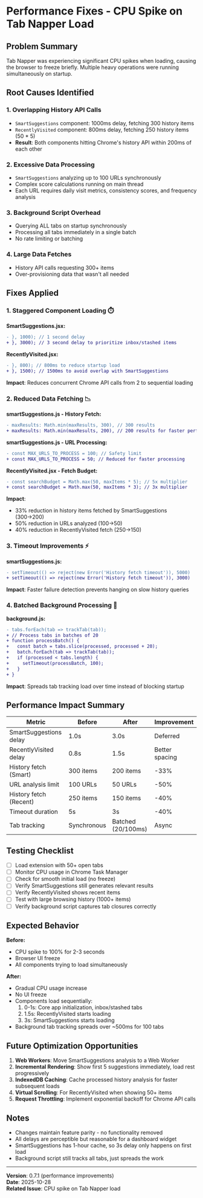 # Performance Fixes - CPU Spike on Tab Napper Load

## Problem Summary

Tab Napper was experiencing significant CPU spikes when loading, causing the browser to freeze briefly. Multiple heavy operations were running simultaneously on startup.

## Root Causes Identified

### 1. **Overlapping History API Calls**
- `SmartSuggestions` component: 1000ms delay, fetching 300 history items
- `RecentlyVisited` component: 800ms delay, fetching 250 history items (50 * 5)
- **Result**: Both components hitting Chrome's history API within 200ms of each other

### 2. **Excessive Data Processing**
- `SmartSuggestions` analyzing up to 100 URLs synchronously
- Complex score calculations running on main thread
- Each URL requires daily visit metrics, consistency scores, and frequency analysis

### 3. **Background Script Overhead**
- Querying ALL tabs on startup synchronously
- Processing all tabs immediately in a single batch
- No rate limiting or batching

### 4. **Large Data Fetches**
- History API calls requesting 300+ items
- Over-provisioning data that wasn't all needed

## Fixes Applied

### 1. **Staggered Component Loading** ⏱️

**SmartSuggestions.jsx:**
```diff
- }, 1000); // 1 second delay
+ }, 3000); // 3 second delay to prioritize inbox/stashed items
```

**RecentlyVisited.jsx:**
```diff
- }, 800); // 800ms to reduce startup load
+ }, 1500); // 1500ms to avoid overlap with SmartSuggestions
```

**Impact**: Reduces concurrent Chrome API calls from 2 to sequential loading

### 2. **Reduced Data Fetching** 📉

**smartSuggestions.js - History Fetch:**
```diff
- maxResults: Math.min(maxResults, 300), // 300 results
+ maxResults: Math.min(maxResults, 200), // 200 results for faster performance
```

**smartSuggestions.js - URL Processing:**
```diff
- const MAX_URLS_TO_PROCESS = 100; // Safety limit
+ const MAX_URLS_TO_PROCESS = 50; // Reduced for faster processing
```

**RecentlyVisited.jsx - Fetch Budget:**
```diff
- const searchBudget = Math.max(50, maxItems * 5); // 5x multiplier
+ const searchBudget = Math.max(50, maxItems * 3); // 3x multiplier
```

**Impact**: 
- 33% reduction in history items fetched by SmartSuggestions (300→200)
- 50% reduction in URLs analyzed (100→50)
- 40% reduction in RecentlyVisited fetch (250→150)

### 3. **Timeout Improvements** ⚡

**smartSuggestions.js:**
```diff
- setTimeout(() => reject(new Error('History fetch timeout')), 5000)
+ setTimeout(() => reject(new Error('History fetch timeout')), 3000)
```

**Impact**: Faster failure detection prevents hanging on slow history queries

### 4. **Batched Background Processing** 🔄

**background.js:**
```diff
- tabs.forEach(tab => trackTab(tab));
+ // Process tabs in batches of 20
+ function processBatch() {
+   const batch = tabs.slice(processed, processed + 20);
+   batch.forEach(tab => trackTab(tab));
+   if (processed < tabs.length) {
+     setTimeout(processBatch, 100);
+   }
+ }
```

**Impact**: Spreads tab tracking load over time instead of blocking startup

## Performance Impact Summary

| Metric | Before | After | Improvement |
|--------|--------|-------|-------------|
| SmartSuggestions delay | 1.0s | 3.0s | Deferred |
| RecentlyVisited delay | 0.8s | 1.5s | Better spacing |
| History fetch (Smart) | 300 items | 200 items | -33% |
| URL analysis limit | 100 URLs | 50 URLs | -50% |
| History fetch (Recent) | 250 items | 150 items | -40% |
| Timeout duration | 5s | 3s | -40% |
| Tab tracking | Synchronous | Batched (20/100ms) | Async |

## Testing Checklist

- [ ] Load extension with 50+ open tabs
- [ ] Monitor CPU usage in Chrome Task Manager
- [ ] Check for smooth initial load (no freeze)
- [ ] Verify SmartSuggestions still generates relevant results
- [ ] Verify RecentlyVisited shows recent items
- [ ] Test with large browsing history (1000+ items)
- [ ] Verify background script captures tab closures correctly

## Expected Behavior

**Before:**
- CPU spike to 100% for 2-3 seconds
- Browser UI freeze
- All components trying to load simultaneously

**After:**
- Gradual CPU usage increase
- No UI freeze
- Components load sequentially:
  1. 0-1s: Core app initialization, inbox/stashed tabs
  2. 1.5s: RecentlyVisited starts loading
  3. 3s: SmartSuggestions starts loading
- Background tab tracking spreads over ~500ms for 100 tabs

## Future Optimization Opportunities

1. **Web Workers**: Move SmartSuggestions analysis to a Web Worker
2. **Incremental Rendering**: Show first 5 suggestions immediately, load rest progressively
3. **IndexedDB Caching**: Cache processed history analysis for faster subsequent loads
4. **Virtual Scrolling**: For RecentlyVisited when showing 50+ items
5. **Request Throttling**: Implement exponential backoff for Chrome API calls

## Notes

- Changes maintain feature parity - no functionality removed
- All delays are perceptible but reasonable for a dashboard widget
- SmartSuggestions has 1-hour cache, so 3s delay only happens on first load
- Background script still tracks all tabs, just spreads the work

---

**Version**: 0.7.1 (performance improvements)  
**Date**: 2025-10-28  
**Related Issue**: CPU spike on Tab Napper load
